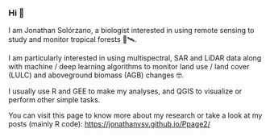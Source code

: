 ### Hi 👋

I am Jonathan Solórzano, a biologist interested in using remote sensing to study and monitor tropical forests 🌳🛰️. 

I am particularly interested in using multispectral, SAR and LiDAR data along with machine / deep learning algorithms to monitor land use / land cover (LULC) and aboveground biomass (AGB) changes 🤓.

I usually use R and GEE to make my analyses, and QGIS to visualize or perform other simple tasks.

You can visit this page to know more about my research or take a look at my posts (mainly R code): https://jonathanvsv.github.io/Ppage2/
